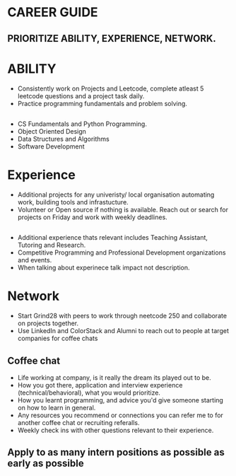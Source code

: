 # CAREER GUIDE

## PRIORITIZE ABILITY, EXPERIENCE, NETWORK. 

# ABILITY
* Consistently work on Projects and Leetcode, complete atleast 5 leetcode questions and a project task daily.
* Practice programming fundamentals and problem solving.  
##
* CS Fundamentals and Python Programming. 
* Object Oriented Design
* Data Structures and Algorithms
* Software Development

# Experience
* Additional projects for any univeristy/ local organisation automating work, building tools and infrastucture.
* Volunteer or Open source if nothing is available. Reach out or search for projects on Friday and work with weekly deadlines. 
##
* Additional experience thats relevant includes Teaching Assistant, Tutoring and Research.
* Competitive Programming and Professional Development organizations and events.
* When talking about experinece talk impact not description.


# Network
* Start Grind28 with peers to work through neetcode 250 and collaborate on projects together.
* Use LinkedIn and ColorStack and Alumni to reach out to people at target companies for coffee chats 
## Coffee chat
* Life working at company, is it really the dream its played out to be.
* How you got there, application and interview experience (technical/behavioral), what you would prioritize.
* How you learnt programming, and advice you'd give someone starting on how to learn in general.
* Any resources you recommend or connections you can refer me to for another coffee chat or recruiting referalls.
* Weekly check ins with other questions relevant to their experience. 

## Apply to as many intern positions as possible as early as possible


